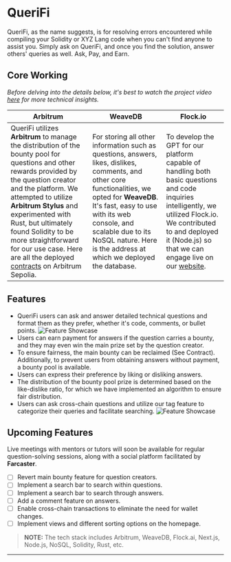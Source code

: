 
# QueriFi

QueriFi, as the name suggests, is for resolving errors encountered while compiling your Solidity or XYZ Lang code when you can't find anyone to assist you. Simply ask on QueriFi, and once you find the solution, answer others' queries as well. Ask, Pay, and Earn.

## Core Working

*Before delving into the details below, it's best to watch the project video [here](https://youtu.be/04FjwRdMbcQ?si=r5w3Np9HbPLthP1l) for more technical insights.*

| Arbitrum | WeaveDB | Flock.io |
|---|---|---|
| QueriFi utilizes **Arbitrum** to manage the distribution of the bounty pool for questions and other rewards provided by the question creator and the platform. We attempted to utilize **Arbitrum Stylus** and experimented with Rust, but ultimately found Solidity to be more straightforward for our use case. Here are all the deployed [contracts](https://github.com/0xClint/LearnWeb3-Hackathon/tree/main/libs/contract) on Arbitrum Sepolia. | For storing all other information such as questions, answers, likes, dislikes, comments, and other core functionalities, we opted for **WeaveDB**. It's fast, easy to use with its web console, and scalable due to its NoSQL nature. Here is the address at which we deployed the database. | To develop the GPT for our platform capable of handling both basic questions and code inquiries intelligently, we utilized Flock.io. We contributed to and deployed it (Node.js) so that we can engage live on our [website](https://learn-web3-hackathon.vercel.app/ask-AI). |


## Features

- QueriFi users can ask and answer detailed technical questions and format them as they prefer, whether it's code, comments, or bullet points.
![Feature Showcase](https://media.discordapp.net/attachments/1127933096008892478/1227134546428952659/image.png?ex=66274d1a&is=6614d81a&hm=f839bb9a66b31ba1e87582e990f2c37992220eeb2909507f1bfcca4b4253e475&=&format=webp&quality=lossless)
- Users can earn payment for answers if the question carries a bounty, and they may even win the main prize set by the question creator.
- To ensure fairness, the main bounty can be reclaimed (See Contract). Additionally, to prevent users from obtaining answers without payment, a bounty pool is available.
- Users can express their preference by liking or disliking answers.
- The distribution of the bounty pool prize is determined based on the like-dislike ratio, for which we have implemented an algorithm to ensure fair distribution.
- Users can ask cross-chain questions and utilize our tag feature to categorize their queries and facilitate searching.
![Feature Showcase](https://media.discordapp.net/attachments/1127933096008892478/1227146270389309511/image.png?ex=66275806&is=6614e306&hm=b484b46cf144f9d51ef092e8606dc70d34177e191943a9a5b928f0f383af17cb&=&format=webp&quality=lossless)

## Upcoming Features

Live meetings with mentors or tutors will soon be available for regular question-solving sessions, along with a social platform facilitated by **Farcaster**.

- [ ] Revert main bounty feature for question creators.
- [ ] Implement a search bar to search within questions.
- [ ] Implement a search bar to search through answers.
- [ ] Add a comment feature on answers.
- [ ] Enable cross-chain transactions to eliminate the need for wallet changes.
- [ ] Implement views and different sorting options on the homepage.

> **NOTE:** The tech stack includes Arbitrum, WeaveDB, Flock.ai, Next.js, Node.js, NoSQL, Solidity, Rust, etc.

--- 
